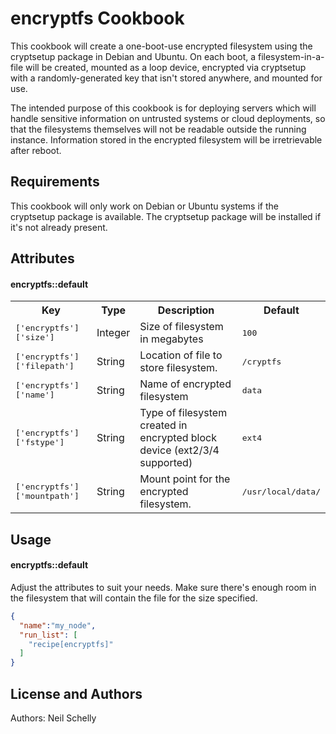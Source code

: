encryptfs Cookbook
========================
This cookbook will create a one-boot-use encrypted filesystem using the
cryptsetup package in Debian and Ubuntu.  On each boot, a filesystem-in-a-file
will be created, mounted as a loop device, encrypted via cryptsetup with a
randomly-generated key that isn't stored anywhere, and mounted for use.

The intended purpose of this cookbook is for deploying servers which will
handle sensitive information on untrusted systems or cloud deployments, so
that the filesystems themselves will not be readable outside the running
instance. Information stored in the encrypted filesystem will be irretrievable
after reboot.

Requirements
------------
This cookbook will only work on Debian or Ubuntu systems if the cryptsetup
package is available.  The cryptsetup package will be installed if it's not
already present.

Attributes
----------
#### encryptfs::default
<table>
  <tr>
    <th>Key</th>
    <th>Type</th>
    <th>Description</th>
    <th>Default</th>
  </tr>
  <tr>
    <td><tt>['encryptfs']['size']</tt></td>
    <td>Integer</td>
    <td>Size of filesystem in megabytes</td>
    <td><tt>100</tt></td>
  </tr>
  <tr>
    <td><tt>['encryptfs']['filepath']</tt></td>
    <td>String</td>
    <td>Location of file to store filesystem.</td>
    <td><tt>/cryptfs</tt></td>
  </tr>
  <tr>
    <td><tt>['encryptfs']['name']</tt></td>
    <td>String</td>
    <td>Name of encrypted filesystem</td>
    <td><tt>data</tt></td>
  </tr>
  <tr>
    <td><tt>['encryptfs']['fstype']</tt></td>
    <td>String</td>
    <td>Type of filesystem created in encrypted block device (ext2/3/4 supported)</td>
    <td><tt>ext4</tt></td>
  </tr>
  <tr>
    <td><tt>['encryptfs']['mountpath']</tt></td>
    <td>String</td>
    <td>Mount point for the encrypted filesystem.</td>
    <td><tt>/usr/local/data/</tt></td>
  </tr>
</table>

Usage
-----
#### encryptfs::default
Adjust the attributes to suit your needs.  Make sure there's enough room in the
filesystem that will contain the file for the size specified.

```json
{
  "name":"my_node",
  "run_list": [
    "recipe[encryptfs]"
  ]
}
```

License and Authors
-------------------
Authors: Neil Schelly